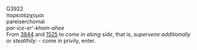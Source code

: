 G3922  
παρεισέρχομαι  
pareiserchomai  
*par-ice-er‘-khom-ahee*  
From [3844](g3844) and [1525](g1525) to *come* *in* *along* *side*, that
is, *supervene* *additionally* or *stealthily:* - come in privily,
enter.  
